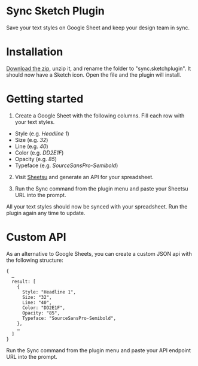 # Sync Sketch Plugin
Save your text styles on Google Sheet and keep your design team in sync.

# Installation
[Download the zip](https://github.com/nolastan/sync.sketchplugin/archive/master.zip), unzip it, and rename the folder to "sync.sketchplugin". It should now have a Sketch icon. Open the file and the plugin will install.

# Getting started

1. Create a Google Sheet with the following columns. Fill each row with your text styles.
 - Style (e.g. *Headline 1*)
 - Size (e.g. *32*)
 - Line (e.g. *40*)
 - Color (e.g. *DD2E1F*)
 - Opacity (e.g. *85*)
 - Typeface (e.g. *SourceSansPro-Semibold*)

 2. Visit [Sheetsu](http://sheetsu.com/) and generate an API for your spreadsheet.

 3. Run the Sync command from the plugin menu and paste your Sheetsu URL into the prompt.

All your text styles should now be synced with your spreadsheet. Run the plugin again any time to update.

# Custom API
As an alternative to Google Sheets, you can create a custom JSON api with the following structure:
```
{
  …
  result: [
    {
      Style: "Headline 1",
      Size: "32",
      Line: "40",
      Color: "DD2E1F",
      Opacity: "85",
      Typeface: "SourceSansPro-Semibold",
    },
    …
  ]
}
```
Run the Sync command from the plugin menu and paste your API endpoint URL into the prompt.
